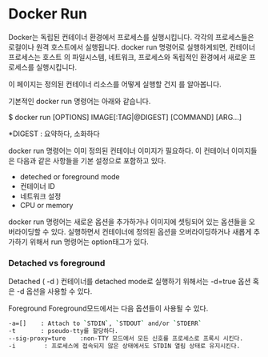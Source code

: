 Docker Run
======================

Docker는 독립된 컨테이너 환경에서 프로세스를 실행시킵니다. 각각의 프로세스들은 로컬이나 원격 호스트에서 실행됩니다.
docker run 명령어로 실행하게되면, 컨테이너 프로세스는 호스트 의 파일시스템, 네트워크, 프로세스와 독립적인 환경에서 새로운 프로세스를 실행시킵니다.

이 페이지는 정의된 컨테이너 리소스를 어떻게 실행할 건지 를 알아봅니다.

기본적인 docker run 명령어는 아래와 같습니다.

$ docker run [OPTIONS] IMAGE[:TAG|@DIGEST] [COMMAND] [ARG...]

*DIGEST : 요약하다, 소화하다

docker run 명령어는 이미 정의된 컨테이너 이미지가 필요하다.
이 컨테이너 이미지들은 다음과 같은 사항들을 기본 설정으로 포함하고 있다.
- deteched or foreground mode
- 컨테이너 ID
- 네트워크 설정
- CPU or memory

docker run 명령어는 새로운 옵션을 추가하거나 이미지에 셋팅되어 있는 옵션들을 오버라이딩할 수 있다.
실행하면서 컨테이너에 정의된 옵션을 오버라이딩하거나 새롭게 추가하기 위해서 run 명령어는 option태그가 있다.


### Detached vs foreground
Detached ( -d )
컨테이너를 detached mode로 실행하기 위해서는 -d=true 옵션 혹은 -d 옵션을 사용할 수 있다.

Foreground
Foreground모드에서는 다음 옵션들이 사용될 수 있다.

```bash
-a=[]    : Attach to `STDIN`, `STDOUT` and/or `STDERR`
-t       : pseudo-tty를 할당하다.
--sig-proxy=ture    :non-TTY 모드에서 모든 신호를 프로세스로 프록시 시킨다.
-i        : 프로세스에 접속되지 않은 상태에서도 STDIN 열림 상태로 유지시킨다.
```
